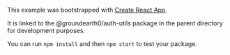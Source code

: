 This example was bootstrapped with [Create React App](https://github.com/facebook/create-react-app).

It is linked to the @groundearth0/auth-utils package in the parent directory for development purposes.

You can run `npm install` and then `npm start` to test your package.
